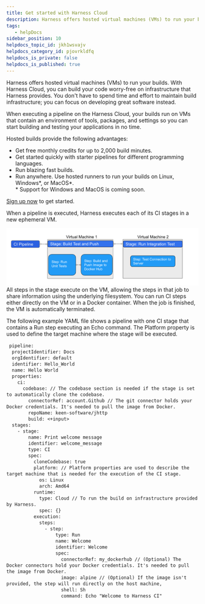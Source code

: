 ```yaml
---
title: Get started with Harness Cloud
description: Harness offers hosted virtual machines (VMs) to run your builds. With Harness Cloud, you can build your code worry-free on infrastructure that Harness provides. You don't have to spend time and effor…
tags: 
   - helpDocs
sidebar_position: 10
helpdocs_topic_id: jkh1wsvajv
helpdocs_category_id: pjovrkldfq
helpdocs_is_private: false
helpdocs_is_published: true
---
```


Harness offers hosted virtual machines (VMs) to run your builds. With Harness Cloud, you can build your code worry-free on infrastructure that Harness provides. You don't have to spend time and effort to maintain build infrastructure; you can focus on developing great software instead.

When executing a pipeline on the Harness Cloud, your builds run on VMs that contain an environment of tools, packages, and settings so you can start building and testing your applications in no time.

Hosted builds provide the following advantages:

* Get free monthly credits for up to 2,000 build minutes.
* Get started quickly with starter pipelines for different programming languages.
* Run blazing fast builds.
* Run anywhere. Use hosted runners to run your builds on Linux, Windows\*, or MacOS\*.  
\* Support for Windows and MacOS is coming soon.

[Sign up now](https://harness.io/products/continuous-integration) to get started.

When a pipeline is executed, Harness executes each of its CI stages in a new ephemeral VM.

![Example pipeline on Harness Cloud](./static/hosted-builds-on-virtual-machines-quickstart-11.png)All steps in the stage execute on the VM, allowing the steps in that job to share information using the underlying filesystem. You can run CI steps either directly on the VM or in a Docker container. When the job is finished, the VM is automatically terminated.

The following example YAML file shows a pipeline with one CI stage that contains a Run step executing an Echo command. The Platform property is used to define the target machine where the stage will be executed.


```
 pipeline:  
  projectIdentifier: Docs  
  orgIdentifier: default  
  identifier: Hello_World  
  name: Hello World  
  properties:  
    ci:  
      codebase: // The codebase section is needed if the stage is set to automatically clone the codebase.   
        connectorRef: account.Github // The git connector holds your Docker credentials. It's needed to pull the image from Docker.   
        repoName: keen-software/jhttp   
        build: <+input>  
  stages:  
    - stage:  
        name: Print welcome message  
        identifier: welcome_message  
        type: CI  
        spec:  
          cloneCodebase: true  
          platform: // Platform properties are used to describe the target machine that is needed for the execution of the CI stage.  
            os: Linux   
            arch: Amd64   
          runtime:  
            type: Cloud // To run the build on infrastructure provided by Harness.   
            spec: {}  
          execution:  
            steps:  
              - step:  
                  type: Run  
                  name: Welcome  
                  identifier: Welcome  
                  spec:  
                    connectorRef: my_dockerhub // (Optional) The Docker connectors hold your Docker credentials. It's needed to pull the image from Docker.   
                    image: alpine // (Optional) If the image isn't provided, the step will run directly on the host machine,   
                    shell: Sh  
                    command: Echo "Welcome to Harness CI"
```
